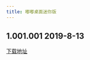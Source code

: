 ```yaml
---
title: 嘟嘟桌面迷你版
---
```


## 1.001.001 2019-8-13

[下载地址](http://car-launcher.dudu-lucky.com:7000/upload/apk/02ba1fc332ac46afb615bef2e9cd1d35/temp.apk)
